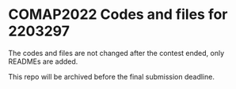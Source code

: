 # COMAP2022 Codes and files for 2203297

The codes and files are not changed after the contest ended, only READMEs are added.

This repo will be archived before the final submission deadline.

